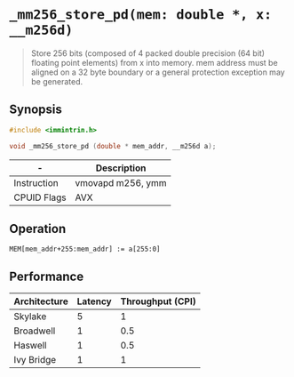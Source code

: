 `_mm256_store_pd(mem: double *, x: __m256d)`
============================================

> Store 256 bits (composed of 4 packed double precision (64 bit) floating point elements) from x into memory. mem address must be aligned on a 32 byte boundary or a general protection exception may be generated.

## Synopsis

```c
#include <immintrin.h>

void _mm256_store_pd (double * mem_addr, __m256d a);
```

| -           | Description       |
| ----------- | ----------------- |
| Instruction | vmovapd m256, ymm |
| CPUID Flags | AVX               |

## Operation

```
MEM[mem_addr+255:mem_addr] := a[255:0]
```

## Performance

| Architecture | Latency | Throughput (CPI) |
| ------------ | ------- | ---------------- |
| Skylake      | 5       | 1                |
| Broadwell    | 1       | 0.5              |
| Haswell      | 1       | 0.5              |
| Ivy Bridge   | 1       | 1                |
